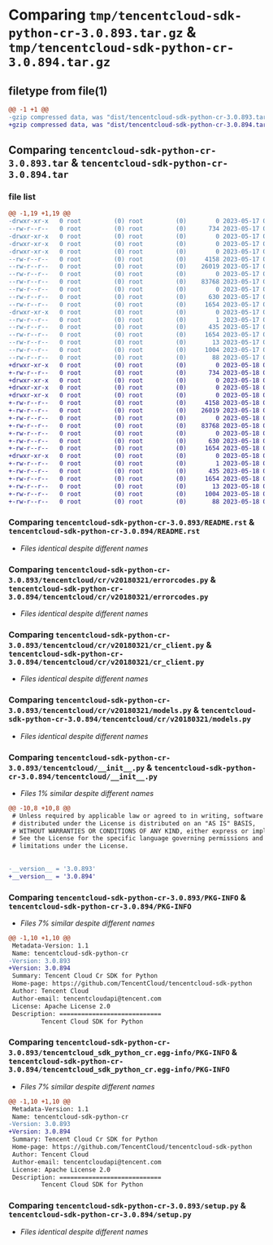 # Comparing `tmp/tencentcloud-sdk-python-cr-3.0.893.tar.gz` & `tmp/tencentcloud-sdk-python-cr-3.0.894.tar.gz`

## filetype from file(1)

```diff
@@ -1 +1 @@
-gzip compressed data, was "dist/tencentcloud-sdk-python-cr-3.0.893.tar", last modified: Wed May 17 03:27:53 2023, max compression
+gzip compressed data, was "dist/tencentcloud-sdk-python-cr-3.0.894.tar", last modified: Thu May 18 00:22:34 2023, max compression
```

## Comparing `tencentcloud-sdk-python-cr-3.0.893.tar` & `tencentcloud-sdk-python-cr-3.0.894.tar`

### file list

```diff
@@ -1,19 +1,19 @@
-drwxr-xr-x   0 root         (0) root         (0)        0 2023-05-17 03:27:53.000000 tencentcloud-sdk-python-cr-3.0.893/
--rw-r--r--   0 root         (0) root         (0)      734 2023-05-17 03:27:53.000000 tencentcloud-sdk-python-cr-3.0.893/README.rst
-drwxr-xr-x   0 root         (0) root         (0)        0 2023-05-17 03:27:53.000000 tencentcloud-sdk-python-cr-3.0.893/tencentcloud/
-drwxr-xr-x   0 root         (0) root         (0)        0 2023-05-17 03:27:53.000000 tencentcloud-sdk-python-cr-3.0.893/tencentcloud/cr/
-drwxr-xr-x   0 root         (0) root         (0)        0 2023-05-17 03:27:53.000000 tencentcloud-sdk-python-cr-3.0.893/tencentcloud/cr/v20180321/
--rw-r--r--   0 root         (0) root         (0)     4158 2023-05-17 03:27:53.000000 tencentcloud-sdk-python-cr-3.0.893/tencentcloud/cr/v20180321/errorcodes.py
--rw-r--r--   0 root         (0) root         (0)    26019 2023-05-17 03:27:53.000000 tencentcloud-sdk-python-cr-3.0.893/tencentcloud/cr/v20180321/cr_client.py
--rw-r--r--   0 root         (0) root         (0)        0 2023-05-17 03:27:53.000000 tencentcloud-sdk-python-cr-3.0.893/tencentcloud/cr/v20180321/__init__.py
--rw-r--r--   0 root         (0) root         (0)    83768 2023-05-17 03:27:53.000000 tencentcloud-sdk-python-cr-3.0.893/tencentcloud/cr/v20180321/models.py
--rw-r--r--   0 root         (0) root         (0)        0 2023-05-17 03:27:53.000000 tencentcloud-sdk-python-cr-3.0.893/tencentcloud/cr/__init__.py
--rw-r--r--   0 root         (0) root         (0)      630 2023-05-17 03:27:53.000000 tencentcloud-sdk-python-cr-3.0.893/tencentcloud/__init__.py
--rw-r--r--   0 root         (0) root         (0)     1654 2023-05-17 03:27:53.000000 tencentcloud-sdk-python-cr-3.0.893/PKG-INFO
-drwxr-xr-x   0 root         (0) root         (0)        0 2023-05-17 03:27:53.000000 tencentcloud-sdk-python-cr-3.0.893/tencentcloud_sdk_python_cr.egg-info/
--rw-r--r--   0 root         (0) root         (0)        1 2023-05-17 03:27:53.000000 tencentcloud-sdk-python-cr-3.0.893/tencentcloud_sdk_python_cr.egg-info/dependency_links.txt
--rw-r--r--   0 root         (0) root         (0)      435 2023-05-17 03:27:53.000000 tencentcloud-sdk-python-cr-3.0.893/tencentcloud_sdk_python_cr.egg-info/SOURCES.txt
--rw-r--r--   0 root         (0) root         (0)     1654 2023-05-17 03:27:53.000000 tencentcloud-sdk-python-cr-3.0.893/tencentcloud_sdk_python_cr.egg-info/PKG-INFO
--rw-r--r--   0 root         (0) root         (0)       13 2023-05-17 03:27:53.000000 tencentcloud-sdk-python-cr-3.0.893/tencentcloud_sdk_python_cr.egg-info/top_level.txt
--rw-r--r--   0 root         (0) root         (0)     1004 2023-05-17 03:27:53.000000 tencentcloud-sdk-python-cr-3.0.893/setup.py
--rw-r--r--   0 root         (0) root         (0)       88 2023-05-17 03:27:53.000000 tencentcloud-sdk-python-cr-3.0.893/setup.cfg
+drwxr-xr-x   0 root         (0) root         (0)        0 2023-05-18 00:22:34.000000 tencentcloud-sdk-python-cr-3.0.894/
+-rw-r--r--   0 root         (0) root         (0)      734 2023-05-18 00:22:34.000000 tencentcloud-sdk-python-cr-3.0.894/README.rst
+drwxr-xr-x   0 root         (0) root         (0)        0 2023-05-18 00:22:34.000000 tencentcloud-sdk-python-cr-3.0.894/tencentcloud/
+drwxr-xr-x   0 root         (0) root         (0)        0 2023-05-18 00:22:34.000000 tencentcloud-sdk-python-cr-3.0.894/tencentcloud/cr/
+drwxr-xr-x   0 root         (0) root         (0)        0 2023-05-18 00:22:34.000000 tencentcloud-sdk-python-cr-3.0.894/tencentcloud/cr/v20180321/
+-rw-r--r--   0 root         (0) root         (0)     4158 2023-05-18 00:22:34.000000 tencentcloud-sdk-python-cr-3.0.894/tencentcloud/cr/v20180321/errorcodes.py
+-rw-r--r--   0 root         (0) root         (0)    26019 2023-05-18 00:22:34.000000 tencentcloud-sdk-python-cr-3.0.894/tencentcloud/cr/v20180321/cr_client.py
+-rw-r--r--   0 root         (0) root         (0)        0 2023-05-18 00:22:34.000000 tencentcloud-sdk-python-cr-3.0.894/tencentcloud/cr/v20180321/__init__.py
+-rw-r--r--   0 root         (0) root         (0)    83768 2023-05-18 00:22:34.000000 tencentcloud-sdk-python-cr-3.0.894/tencentcloud/cr/v20180321/models.py
+-rw-r--r--   0 root         (0) root         (0)        0 2023-05-18 00:22:34.000000 tencentcloud-sdk-python-cr-3.0.894/tencentcloud/cr/__init__.py
+-rw-r--r--   0 root         (0) root         (0)      630 2023-05-18 00:22:34.000000 tencentcloud-sdk-python-cr-3.0.894/tencentcloud/__init__.py
+-rw-r--r--   0 root         (0) root         (0)     1654 2023-05-18 00:22:34.000000 tencentcloud-sdk-python-cr-3.0.894/PKG-INFO
+drwxr-xr-x   0 root         (0) root         (0)        0 2023-05-18 00:22:34.000000 tencentcloud-sdk-python-cr-3.0.894/tencentcloud_sdk_python_cr.egg-info/
+-rw-r--r--   0 root         (0) root         (0)        1 2023-05-18 00:22:34.000000 tencentcloud-sdk-python-cr-3.0.894/tencentcloud_sdk_python_cr.egg-info/dependency_links.txt
+-rw-r--r--   0 root         (0) root         (0)      435 2023-05-18 00:22:34.000000 tencentcloud-sdk-python-cr-3.0.894/tencentcloud_sdk_python_cr.egg-info/SOURCES.txt
+-rw-r--r--   0 root         (0) root         (0)     1654 2023-05-18 00:22:34.000000 tencentcloud-sdk-python-cr-3.0.894/tencentcloud_sdk_python_cr.egg-info/PKG-INFO
+-rw-r--r--   0 root         (0) root         (0)       13 2023-05-18 00:22:34.000000 tencentcloud-sdk-python-cr-3.0.894/tencentcloud_sdk_python_cr.egg-info/top_level.txt
+-rw-r--r--   0 root         (0) root         (0)     1004 2023-05-18 00:22:34.000000 tencentcloud-sdk-python-cr-3.0.894/setup.py
+-rw-r--r--   0 root         (0) root         (0)       88 2023-05-18 00:22:34.000000 tencentcloud-sdk-python-cr-3.0.894/setup.cfg
```

### Comparing `tencentcloud-sdk-python-cr-3.0.893/README.rst` & `tencentcloud-sdk-python-cr-3.0.894/README.rst`

 * *Files identical despite different names*

### Comparing `tencentcloud-sdk-python-cr-3.0.893/tencentcloud/cr/v20180321/errorcodes.py` & `tencentcloud-sdk-python-cr-3.0.894/tencentcloud/cr/v20180321/errorcodes.py`

 * *Files identical despite different names*

### Comparing `tencentcloud-sdk-python-cr-3.0.893/tencentcloud/cr/v20180321/cr_client.py` & `tencentcloud-sdk-python-cr-3.0.894/tencentcloud/cr/v20180321/cr_client.py`

 * *Files identical despite different names*

### Comparing `tencentcloud-sdk-python-cr-3.0.893/tencentcloud/cr/v20180321/models.py` & `tencentcloud-sdk-python-cr-3.0.894/tencentcloud/cr/v20180321/models.py`

 * *Files identical despite different names*

### Comparing `tencentcloud-sdk-python-cr-3.0.893/tencentcloud/__init__.py` & `tencentcloud-sdk-python-cr-3.0.894/tencentcloud/__init__.py`

 * *Files 1% similar despite different names*

```diff
@@ -10,8 +10,8 @@
 # Unless required by applicable law or agreed to in writing, software
 # distributed under the License is distributed on an "AS IS" BASIS,
 # WITHOUT WARRANTIES OR CONDITIONS OF ANY KIND, either express or implied.
 # See the License for the specific language governing permissions and
 # limitations under the License.
 
 
-__version__ = '3.0.893'
+__version__ = '3.0.894'
```

### Comparing `tencentcloud-sdk-python-cr-3.0.893/PKG-INFO` & `tencentcloud-sdk-python-cr-3.0.894/PKG-INFO`

 * *Files 7% similar despite different names*

```diff
@@ -1,10 +1,10 @@
 Metadata-Version: 1.1
 Name: tencentcloud-sdk-python-cr
-Version: 3.0.893
+Version: 3.0.894
 Summary: Tencent Cloud Cr SDK for Python
 Home-page: https://github.com/TencentCloud/tencentcloud-sdk-python
 Author: Tencent Cloud
 Author-email: tencentcloudapi@tencent.com
 License: Apache License 2.0
 Description: ============================
         Tencent Cloud SDK for Python
```

### Comparing `tencentcloud-sdk-python-cr-3.0.893/tencentcloud_sdk_python_cr.egg-info/PKG-INFO` & `tencentcloud-sdk-python-cr-3.0.894/tencentcloud_sdk_python_cr.egg-info/PKG-INFO`

 * *Files 7% similar despite different names*

```diff
@@ -1,10 +1,10 @@
 Metadata-Version: 1.1
 Name: tencentcloud-sdk-python-cr
-Version: 3.0.893
+Version: 3.0.894
 Summary: Tencent Cloud Cr SDK for Python
 Home-page: https://github.com/TencentCloud/tencentcloud-sdk-python
 Author: Tencent Cloud
 Author-email: tencentcloudapi@tencent.com
 License: Apache License 2.0
 Description: ============================
         Tencent Cloud SDK for Python
```

### Comparing `tencentcloud-sdk-python-cr-3.0.893/setup.py` & `tencentcloud-sdk-python-cr-3.0.894/setup.py`

 * *Files identical despite different names*

